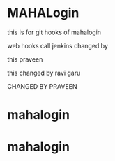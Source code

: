 # MAHALogin
this is for git hooks  of mahalogin

web hooks call jenkins
changed by


this praveen 

this changed by ravi garu

CHANGED BY PRAVEEN


# mahalogin
# mahalogin
